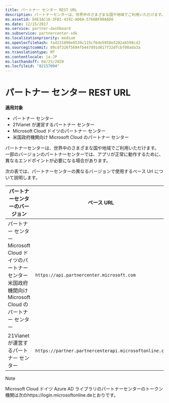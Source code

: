 ```yaml
---
title: パートナー センター REST URL
description: パートナーセンターは、世界中のさまざまな国や地域でご利用いただけます。 一部のバージョンのパートナーセンターでは、アプリが正常に動作するために、異なるエンドポイントが必要になる場合があります。
ms.assetid: D4E1AC16-3FB1-4192-A06A-5766BF00A6D8
ms.date: 12/15/2017
ms.service: partner-dashboard
ms.subservice: partnercenter-sdk
ms.localizationpriority: medium
ms.openlocfilehash: fad231890e0539c115cf6de5958e5282ab598cd2
ms.sourcegitcommit: 89cdf326f5684fb447d91d817f32dfcbf08ada3a
ms.translationtype: MT
ms.contentlocale: ja-JP
ms.lasthandoff: 04/25/2020
ms.locfileid: "82157094"
---
```

# <a name="partner-center-rest-urls"></a>パートナー センター REST URL

**適用対象**

- パートナー センター
- 21Vianet が運営するパートナー センター
- Microsoft Cloud ドイツのパートナー センター
- 米国政府機関向け Microsoft Cloud のパートナー センター

パートナーセンターは、世界中のさまざまな国や地域でご利用いただけます。 一部のバージョンのパートナーセンターでは、アプリが正常に動作するために、異なるエンドポイントが必要になる場合があります。

次の表では、パートナーセンターの異なるバージョンで使用するベース Url について説明します。

| パートナーセンターのバージョン  | ベース URL  |
|---------|---------|
|パートナー センター</br>Microsoft Cloud ドイツのパートナー センター</br>米国政府機関向け Microsoft Cloud のパートナー センター     | `https://api.partnercenter.microsoft.com`        |
|21Vianet が運営するパートナー センター  |  `https://partner.partnercenterapi.microsoftonline.cn`       |

>[!NOTE]
>Microsoft Cloud ドイツ Azure AD ライブラリのパートナーセンターのトークン機関は次のhttps://login.microsoftonline.deとおりです。
